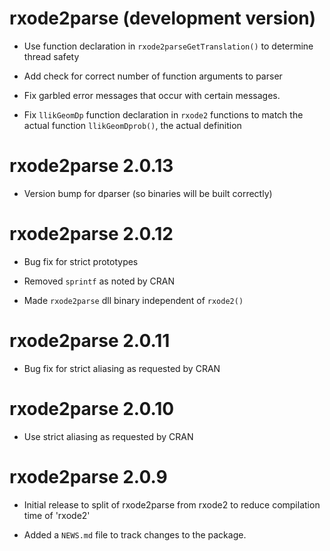 # rxode2parse (development version)

* Use function declaration in `rxode2parseGetTranslation()` to
  determine thread safety

* Add check for correct number of function arguments to parser

* Fix garbled error messages that occur with certain messages.

* Fix `llikGeomDp` function declaration in `rxode2` functions to match
  the actual function `llikGeomDprob()`, the actual definition

# rxode2parse 2.0.13

* Version bump for dparser (so binaries will be built correctly)

# rxode2parse 2.0.12

* Bug fix for strict prototypes

* Removed `sprintf` as noted by CRAN

* Made `rxode2parse` dll binary independent of `rxode2()`

# rxode2parse 2.0.11

* Bug fix for strict aliasing as requested by CRAN

# rxode2parse 2.0.10

* Use strict aliasing as requested by CRAN

# rxode2parse 2.0.9

* Initial release to split of rxode2parse from rxode2 to reduce 
  compilation time of 'rxode2'

* Added a `NEWS.md` file to track changes to the package.
